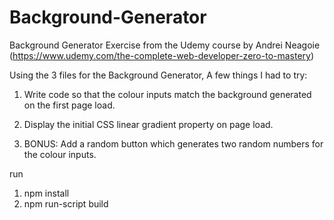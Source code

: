 # Background-Generator
Background Generator Exercise from the Udemy course by Andrei Neagoie (https://www.udemy.com/the-complete-web-developer-zero-to-mastery)

Using the 3 files for the Background Generator, A few things I had to try: 

1. Write code so that the colour inputs match the background generated on the first page load. 

2. Display the initial CSS linear gradient property on page load.

3. BONUS: Add a random button which generates two random numbers for the colour inputs.

run 
1. npm install
2. npm run-script build
